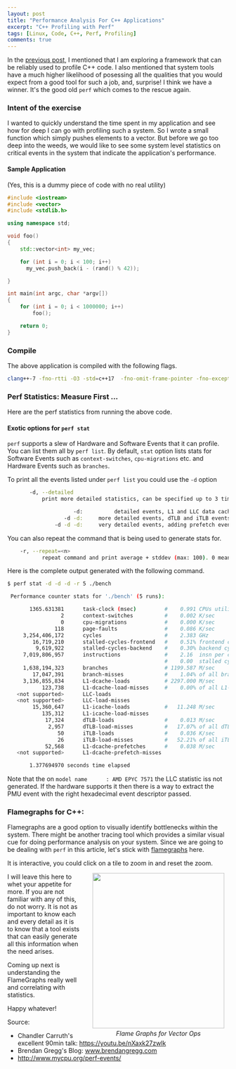 ```yaml
---
layout: post
title: "Performance Analysis For C++ Applications"
excerpt: "C++ Profiling with Perf"
tags: [Linux, Code, C++, Perf, Profiling]
comments: true
---
```

In the [previous post](http://www.mycpu.org/c++-tuning-tools-explore/), I
mentioned that I am exploring a framework that can be reliably used to profile
C++ code. I also mentioned that system tools have a much higher likelihood of
posessing all the qualities that you would expect from a good tool for such a
job, and, surprise! I think we have a winner. It's the good old ``perf`` which
comes to the rescue again.

### Intent of the exercise
I wanted to quickly understand the time spent in my application and see how for
deep I can go with profiling such a system. So I wrote a small function which
simply pushes elements to a vector. But before we go too deep into the weeds, we
would like to see some system level statistics on critical events in the system
that indicate the application's performance.

#### Sample Application
(Yes, this is a dummy piece of code with no real utility)

```cpp
#include <iostream>
#include <vector>
#include <stdlib.h>

using namespace std;

void foo()
{
    std::vector<int> my_vec;

    for (int i = 0; i < 100; i++)
      my_vec.push_back(i - (rand() % 42));

}

int main(int argc, char *argv[])
{
    for (int i = 0; i < 1000000; i++)
        foo();

    return 0;
}

```

### Compile
The above application is compiled with the following flags.
```bash
clang++-7 -fno-rtti -O3 -std=c++17  -fno-omit-frame-pointer -fno-exceptions -pthreads -o bench ./vector.cpp
```

### Perf Statistics: Measure First ...
Here are the perf statistics from running the above code.

#### Exotic options for ``perf stat``
``perf`` supports a slew of Hardware and Software Events that it can
profile. You can list them all by ``perf list``. By default, ``stat`` option
lists stats for Software Events such as ``context-switches``, ``cpu-migrations``
etc. and Hardware Events such as ``branches``.

To print all the events listed under ``perf list`` you could use the ``-d`` option
```bash
       -d, --detailed
           print more detailed statistics, can be specified up to 3 times

                     -d:          detailed events, L1 and LLC data cache
                  -d -d:     more detailed events, dTLB and iTLB events
               -d -d -d:     very detailed events, adding prefetch events
```

You can also repeat the command that is being used to generate stats for.
```bash
	-r, --repeat=<n>
           repeat command and print average + stddev (max: 100). 0 means forever.

```

Here is the complete output generated with the following command.
```bash
$ perf stat -d -d -d -r 5 ./bench

 Performance counter stats for './bench' (5 runs):

       1365.631381      task-clock (msec)         #    0.991 CPUs utilized            ( +-  0.39% )
                 2      context-switches          #    0.002 K/sec                    ( +- 10.21% )
                 0      cpu-migrations            #    0.000 K/sec                  
               118      page-faults               #    0.086 K/sec                    ( +-  0.60% )
     3,254,406,172      cycles                    #    2.383 GHz                      ( +-  1.23% )  (40.00%)
        16,719,210      stalled-cycles-frontend   #    0.51% frontend cycles idle     ( +-  2.46% )  (40.07%)
         9,619,922      stalled-cycles-backend    #    0.30% backend cycles idle      ( +-  8.05% )  (40.19%)
     7,019,806,957      instructions              #    2.16  insn per cycle         
                                                  #    0.00  stalled cycles per insn  ( +-  1.18% )  (40.36%)
     1,638,194,323      branches                  # 1199.587 M/sec                    ( +-  1.35% )  (40.54%)
        17,047,391      branch-misses             #    1.04% of all branches          ( +-  1.03% )  (40.76%)
     3,136,855,834      L1-dcache-loads           # 2297.000 M/sec                    ( +-  0.87% )  (40.04%)
           123,738      L1-dcache-load-misses     #    0.00% of all L1-dcache hits    ( +-  0.63% )  (40.08%)
   <not supported>      LLC-loads                                                   
   <not supported>      LLC-load-misses                                             
        15,360,647      L1-icache-loads           #   11.248 M/sec                    ( +- 17.92% )  (40.04%)
           135,312      L1-icache-load-misses                                         ( +-  1.33% )  (39.99%)
            17,324      dTLB-loads                #    0.013 M/sec                    ( +-  1.64% )  (39.89%)
             2,957      dTLB-load-misses          #   17.07% of all dTLB cache hits   ( +-  9.26% )  (39.77%)
                50      iTLB-loads                #    0.036 K/sec                    ( +- 27.03% )  (39.60%)
                26      iTLB-load-misses          #   52.21% of all iTLB cache hits   ( +- 53.17% )  (39.42%)
            52,568      L1-dcache-prefetches      #    0.038 M/sec                    ( +-  5.25% )  (39.23%)
   <not supported>      L1-dcache-prefetch-misses                                   

       1.377694970 seconds time elapsed                                          ( +-  0.85% )


```
Note that the on 
```model name      : AMD EPYC 7571```
the LLC statistic iss not generated. If the hardware supports it then there is a
way to extract the PMU event with the right hexadecimal event descriptor
passed.

### Flamegraphs for C++:
Flamegraphs are a good option to visually identify bottlenecks within the
system. There might be another tracing tool which provides a similar visual cue
for doing performance analysis on your system. Since we are going to be dealing
with ``perf`` in this article, let's stick with
[flamegraphs](http://www.brendangregg.com/flamegraphs.html) here.

It is interactive, you could click on a tile to zoom in and reset the zoom.

<div
style="float:right;padding-left:30px;padding-right:10px;padding-bottom:3px"><a
href="/images/vec_fg.svg"><img
src="/images/vec_fg-crop-500.png" width="300" height="354"
style="padding-bottom:3px"/></a><br><center><i>Flame Graphs for Vector Ops</i></center></div>

I will leave this here to whet your appetite for more. If you are not familiar
with any of this, do not worry. It is not as important to know each and every
detail as it is to know that a tool exists that can easily generate all this
information when the need arises.

Coming up next is understanding the FlameGraphs really well and correlating with
statistics.

Happy whatever!

Source:
+ Chandler Carruth's excellent 90min talk: https://youtu.be/nXaxk27zwlk
+ Brendan Gregg's Blog: www.brendangregg.com
+ http://www.mycpu.org/perf-events/
